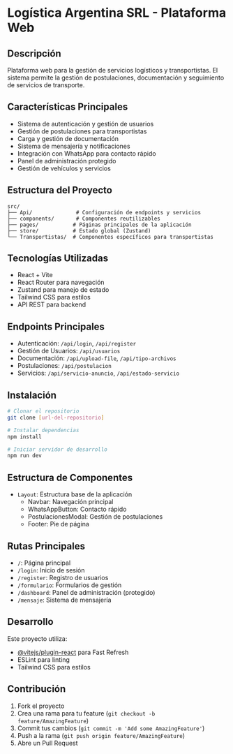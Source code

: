 # Logística Argentina SRL - Plataforma Web

## Descripción

Plataforma web para la gestión de servicios logísticos y transportistas. El sistema permite la gestión de postulaciones, documentación y seguimiento de servicios de transporte.

## Características Principales

- Sistema de autenticación y gestión de usuarios
- Gestión de postulaciones para transportistas
- Carga y gestión de documentación
- Sistema de mensajería y notificaciones
- Integración con WhatsApp para contacto rápido
- Panel de administración protegido
- Gestión de vehículos y servicios

## Estructura del Proyecto

```
src/
├── Api/              # Configuración de endpoints y servicios
├── components/       # Componentes reutilizables
├── pages/           # Páginas principales de la aplicación
├── store/           # Estado global (Zustand)
└── Transportistas/  # Componentes específicos para transportistas
```

## Tecnologías Utilizadas

- React + Vite
- React Router para navegación
- Zustand para manejo de estado
- Tailwind CSS para estilos
- API REST para backend

## Endpoints Principales

- Autenticación: `/api/login`, `/api/register`
- Gestión de Usuarios: `/api/usuarios`
- Documentación: `/api/upload-file`, `/api/tipo-archivos`
- Postulaciones: `/api/postulacion`
- Servicios: `/api/servicio-anuncio`, `/api/estado-servicio`

## Instalación

```bash
# Clonar el repositorio
git clone [url-del-repositorio]

# Instalar dependencias
npm install

# Iniciar servidor de desarrollo
npm run dev
```

## Estructura de Componentes

- `Layout`: Estructura base de la aplicación
  - Navbar: Navegación principal
  - WhatsAppButton: Contacto rápido
  - PostulacionesModal: Gestión de postulaciones
  - Footer: Pie de página

## Rutas Principales

- `/`: Página principal
- `/login`: Inicio de sesión
- `/register`: Registro de usuarios
- `/formulario`: Formularios de gestión
- `/dashboard`: Panel de administración (protegido)
- `/mensaje`: Sistema de mensajería

## Desarrollo

Este proyecto utiliza:

- [@vitejs/plugin-react](https://github.com/vitejs/vite-plugin-react) para Fast Refresh
- ESLint para linting
- Tailwind CSS para estilos

## Contribución

1. Fork el proyecto
2. Crea una rama para tu feature (`git checkout -b feature/AmazingFeature`)
3. Commit tus cambios (`git commit -m 'Add some AmazingFeature'`)
4. Push a la rama (`git push origin feature/AmazingFeature`)
5. Abre un Pull Request
